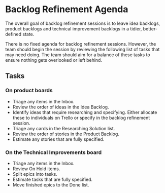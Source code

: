 # Backlog Refinement Agenda

The overall goal of backlog refinement sessions is to leave idea backlogs, product backlogs and technical improvement backlogs in a tidier, better-defined state.

There is no fixed agenda for backlog refinement sessions. However, the team should begin the session by reviewing the following list of tasks that may need doing. The team should aim for a balance of these tasks to ensure nothing gets overlooked or left behind.

## Tasks

### On product boards

- Triage any items in the Inbox.
- Review the order of ideas in the Idea Backlog.
- Identify ideas that require researching and specifying. Either allocate these to individuals on Trello or specify in the backlog refinement session.
- Triage any cards in the Researching Solution list.
- Review the order of stories in the Product Backlog.
- Estimate any stories that are fully specified.

### On the Technical Improvements board

- Triage any items in the Inbox.
- Review On Hold items.
- Split epics into tasks.
- Estimate tasks that are fully specified.
- Move finished epics to the Done list.
